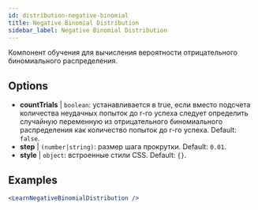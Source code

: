 ```yaml
---
id: distribution-negative-binomial
title: Negative Binomial Distribution
sidebar_label: Negative Binomial Distribution
---
```


Компонент обучения для вычисления вероятности отрицательного биномиального распределения.

## Options

* __countTrials__ | `boolean`: устанавливается в true, если вместо подсчета количества неудачных попыток до r-го успеха следует определить случайную переменную из отрицательного биномиального распределения как количество попыток до r-го успеха. Default: `false`.
* __step__ | `(number|string)`: размер шага прокрутки. Default: `0.01`.
* __style__ | `object`: встроенные стили CSS. Default: `{}`.


## Examples

```jsx live
<LearnNegativeBinomialDistribution />
```

